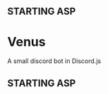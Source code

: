 STARTING ASP
---------------------


# Venus
A small discord bot in Discord.js

STARTING ASP
---------------------
